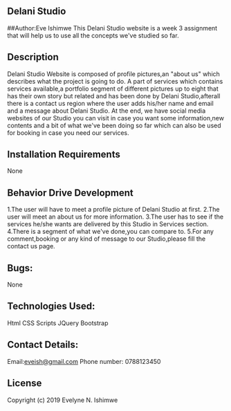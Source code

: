 ## Delani Studio
##Author:Eve Ishimwe
This Delani Studio website is a week 3 assignment that will help us to use all the concepts we've studied so far.
## Description
Delani Studio Website is composed of profile pictures,an "about us" which describes what the project is going to do. A part of services which contains services available,a portfolio segment of different pictures up to eight that has their own story but related and has been done by Delani Studio,afterall there is a contact us 
region where the user adds his/her name and email and a message about Delani Studio. At the end, we have social media websites of our Studio you can visit in case you want some information,new contents and a bit of what we've been doing so far which can also be used for booking in case you need our services.
## Installation Requirements
None
## Behavior Drive Development
1.The user will have to meet a profile picture of Delani Studio at first.
2.The user will meet an about us for more information.
3.The user has to see if the services he/she wants are delivered by this Studio in Services section.
4.There is a segment of what we've done,you can compare to.
5.For any comment,booking or any kind of message to our Studio,please fill the contact us page.
## Bugs:
None
## Technologies Used:
Html
CSS
Scripts
JQuery
Bootstrap
## Contact Details:
Email:eveish@gmail.com
Phone number: 0788123450
## License
Copyright (c) 2019 Evelyne N. Ishimwe
